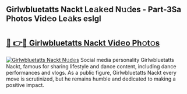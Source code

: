 ## Girlwbluetatts Nackt Le𝚊k𝚎d N𝚞𝚍es - Part-3Sa Photos Vid𝚎o Le𝚊ks eslgl

# <h2><a href="http://fb39dw.evod.top/?m=Girlwbluetatts+Nackt">🔗 👉🔴 Girlwbluetatts Nackt Vid𝚎o Ph𝚘t𝚘s</a></h2>

[![Girlwbluetatts Nackt N𝚞d𝚎s](https://i.imgur.com/8V9OHl7.gif)](http://fb39dw.evod.top/?m=Girlwbluetatts+Nackt)
Social media personality Girlwbluetatts Nackt, famous for sharing lifestyle and dance content, including dance performances and vlogs. As a public figure, Girlwbluetatts Nackt every move is scrutinized, but he remains humble and dedicated to making a positive impact. 
